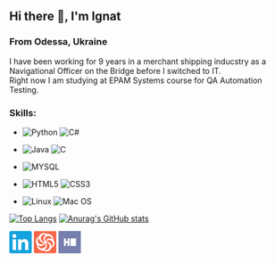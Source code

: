 
## Hi there 👋, I'm Ignat
### From Odessa, Ukraine


I have been working for 9 years in a merchant shipping inducstry as a Navigational Officer on the Bridge before I switched to IT.\
Right now I am studying at EPAM Systems course for QA Automation Testing.

### **Skills:**

- ![Python](https://img.shields.io/badge/Python-14354C?style=for-the-badge&logo=python&logoColor=white)
![C#](https://img.shields.io/badge/c%23-%23239120.svg?style=for-the-badge&logo=c-sharp&logoColor=white)

- ![Java](https://img.shields.io/badge/java-%23ED8B00.svg?style=for-the-badge&logo=java&logoColor=white)
![C](https://img.shields.io/badge/c-%2300599C.svg?style=for-the-badge&logo=c&logoColor=white)

- ![MYSQL](https://img.shields.io/badge/MySQL-00000F?style=for-the-badge&logo=mysql&logoColor=white)

- ![HTML5](https://img.shields.io/badge/html5-%23E34F26.svg?style=for-the-badge&logo=html5&logoColor=white)
 ![CSS3](https://img.shields.io/badge/css3-%231572B6.svg?style=for-the-badge&logo=css3&logoColor=white)

- ![Linux](https://img.shields.io/badge/Linux-FCC624?style=for-the-badge&logo=linux&logoColor=black)
 ![Mac OS](https://img.shields.io/badge/mac%20os-000000?style=for-the-badge&logo=macos&logoColor=F0F0F0)

[![Top Langs](https://github-readme-stats.vercel.app/api/top-langs/?username=IgnatikVodichka&show_icons=true&theme=tokyonight)](https://github.com/anuraghazra/github-readme-stats)
[![Anurag's GitHub stats](https://github-readme-stats.vercel.app/api?username=IgnatikVodichka&show_icons=true&theme=tokyonight)](https://github.com/IgnatikVodichka)


[<img src='https://github.com/IgnatikVodichka/IgnatikVodichka/blob/main/linkedin.svg' style="color: green;" alt='linkedin' height='40'>](https://www.linkedin.com/in/ignat-katrechko/)  [<img src='https://github.com/IgnatikVodichka/IgnatikVodichka/blob/main/codewars.svg' alt='codewars' height='40'>](https://www.codewars.com/users/IgnatikVodichka)
[<img src='https://github.com/IgnatikVodichka/IgnatikVodichka/blob/main/hackerrank.svg' alt='hackerrank' height='40'>](https://www.hackerrank.com/ignat136)
